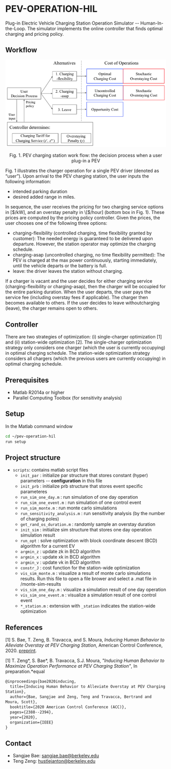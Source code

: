 # PEV-OPERATION-HIL
Plug-in Electric Vehicle Charging Station Operation Simulator -- Human-In-the-Loop. The simulator implements the online controller that finds optimal charging and pricing policy. 

## Workflow
![demo](demo/decision_flow.png#style=centerme)
<center>Fig. 1. PEV charging station work flow: the decision process when a user plug-in a PEV</center>

Fig.  1  illustrates  the  charger  operation  for  a  single  PEV driver (denoted as “user”). Upon arrival to the PEV charging station, the user inputs the following information: 
- intended parking duration
- desired added range in miles.

In sequence, the user receives the pricing for two charging service options in \[$/kW], and an overstay penalty in \[$/hour] (bottom box in Fig. 1). These prices are computed by the pricing policy controller. Given the prices, the user chooses one of the following three options:
- charging-flexibility (controlled charging, time flexibility granted by customer): The needed energy is guaranteed to be delivered upon departure. However, the station operator may optimize the charging schedule.
- charging-asap (uncontrolled charging, no time flexibility permitted): The PEV is charged at the max power continuously, starting immediately, until the vehicle departs or the battery is full.
- leave: the driver leaves the station without charging. 

If a charger is vacant and the user decides for either charging  service (charging-flexibility or charging-asap), then  the charger will be occupied for the entire parking duration. When the user departs, the user pays the service fee (including overstay fees if applicable). The charger then becomes available to others. If the user decides to leave withoutcharging (leave), the charger remains open to others.

## Controller 
There are two strategies of optimization: (i) single-charger optimization \[1] and (ii) station-wide optimization \[2]. The single-charger optimization strategy only considers one charger (which the user is currently occupying) in optimal charging schedule. The station-wide optimization strategy considers all chargers (which the previous users are currently occupying) in optimal charging schedule. 

## Prerequisites
- Matlab R2014a or higher
- Parallel Computing Toolbox (for sensitivity analysis)

## Setup
In the Matlab command window
```bash
cd ~/pev-operation-hil
run setup
```

## Project structure
- ```scripts```: contains matlab script files
    - ```init_par``` : initialize par structure that stores constant (hyper) parameters -- **configuration** in this file    
    - ```init_prb``` : initialize prb structure that stores event specific parameteres 
    - ```run_sim_one_day.m``` : run simulation of one day operation
    - ```run_sim_one_event.m``` : run simulation of one control event
    - ```run_sim_monte.m``` : run monte carlo simulations
    - ```run_sensitivity_analysis.m``` : run sensitivity analysis (by the number of charging poles)
    - ```get_rand_os_duration.m``` : randomly sample an overstay duration
    - ```init_sim``` : initialize sim structure that stores one day operation simulation result
    - ```run_opt``` : solve optimization with block coordinate descent (BCD) algorithm for a current EV
    - ```argmin_z``` : update zk in BCD algorithm
    - ```argmin_x``` : update xk in BCD algorithm
    - ```argmin_v``` : update vk in BCD algorithm
    - ```constr_J``` : cost function for the station-wide optimization
    - ```vis_sim_monte.m``` : visualize a result of monte carlo simulations results. Run this file to open a file brower and select a .mat file in /monte-sim-results 
    - ```vis_sim_one_day.m``` : visualize a simulation result of one day operation
    - ```vis_sim_one_event.m``` : visualize a simulation result of one control event
    - ```*_station.m``` : extension with ```_station``` indicates the station-wide optimization


## References
\[1] S. Bae, T. Zeng, B.  Travacca, and S. Moura, _Inducing Human Behavior to Alleviate Overstay at PEV Charging Station_, American Control Conference, 2020. [preprint](https://arxiv.org/pdf/1912.02341.pdf).

\[1] T. Zeng\*, S. Bae\*, B. Travacca, S.J. Moura, _"Inducing Human Behavior to Maximize Operation Performance at PEV Charging Station"_, In preparation.\*equal
```
@inproceedings{bae2020inducing,
  title={Inducing Human Behavior to Alleviate Overstay at PEV Charging Station},
  author={Bae, Sangjae and Zeng, Teng and Travacca, Bertrand and Moura, Scott},
  booktitle={2020 American Control Conference (ACC)},
  pages={2388--2394},
  year={2020},
  organization={IEEE}
}
```

## Contact
* Sangjae Bae: sangjae.bae@berkeley.edu
* Teng Zeng: hustlejanton@berkeley.edu
